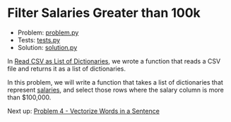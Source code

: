 # Filter Salaries Greater than 100k

- Problem: [problem.py](problem.py)
- Tests: [tests.py](tests.py)
- Solution: [solution.py](solution.py)

In [Read CSV as List of Dictionaries](../p6897/index.md), we wrote a function that reads a CSV file and returns it as a list of dictionaries.

In this problem, we will write a function that takes a list of dictionaries that represent [salaries](../data/salaries.csv), and select those rows where the salary column is more than $100,000.

Next up: [Problem 4 - Vectorize Words in a Sentence](../p5564/index.md)
